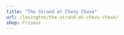 ```yaml
---
title: "The Strand at Chevy Chase"
url: /lexington/the-strand-at-chevy-chase/
shop: Friseur
---
```

